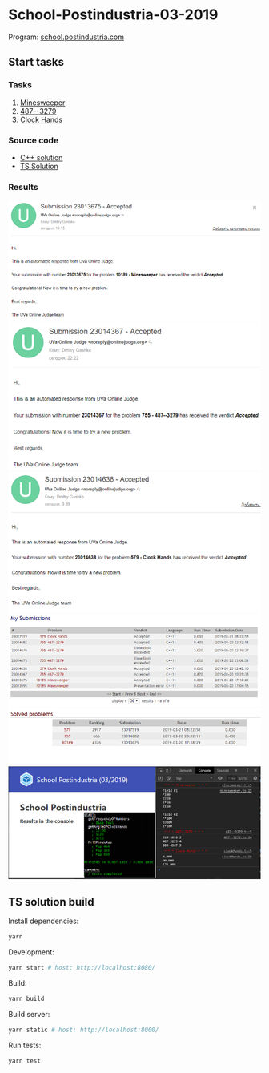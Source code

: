# School-Postindustria-03-2019

Program: [school.postindustria.com](https://school.postindustria.com/)

## Start tasks

### Tasks

1. [Minesweeper](https://uva.onlinejudge.org/index.php?option=com_onlinejudge&Itemid=8&category=13&page=show_problem&problem=1130)
1. [487--3279](https://uva.onlinejudge.org/index.php?option=com_onlinejudge&Itemid=8&page=show_problem&problem=696)
1. [Clock Hands](https://uva.onlinejudge.org/index.php?option=com_onlinejudge&Itemid=8&page=show_problem&problem=520)

### Source code

- [C++ solution](./cpp-solution)
- [TS Solution](./src/pages/index/scripts/schoolPostIndustria2019)

### Results

![487--3279](./other/img/minesweeper.png)
![487--3279](./other/img/487--3279.png)
![Clock Hands](./other/img/clock-hands.png)
![My Submissions](./other/img/my-submissions.png)
![Solved Problems](./other/img/solved-problems.png)
![Solved Problems](./other/img/typescript-results.png)

## TS solution build

Install dependencies:

```bash
yarn
```

Development:

```bash
yarn start # host: http://localhost:8080/
```

Build:

```bash
yarn build
```

Build server:

```bash
yarn static # host: http://localhost:8000/
```

Run tests:

```bash
yarn test
```